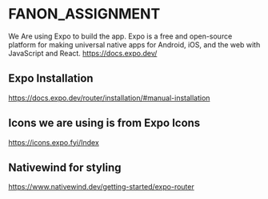 # FANON_ASSIGNMENT


We Are using Expo to build the app. Expo is a free and open-source platform for making universal native apps for Android, iOS, and the web with JavaScript and React.
https://docs.expo.dev/



## Expo Installation

https://docs.expo.dev/router/installation/#manual-installation

## Icons we are using is from Expo Icons
https://icons.expo.fyi/Index

## Nativewind for styling
https://www.nativewind.dev/getting-started/expo-router

